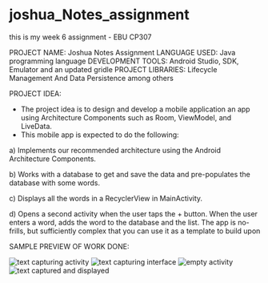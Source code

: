 # joshua_Notes_assignment
this is my week 6 assignment - EBU CP307

PROJECT NAME: Joshua Notes Assignment
LANGUAGE USED: Java programming language
DEVELOPMENT TOOLS: Android Studio, SDK, Emulator and an updated gridle
PROJECT LIBRARIES: Lifecycle Management And Data Persistence among others

PROJECT IDEA:
-	The project idea is to design and develop a mobile application an app using Architecture Components such as Room, ViewModel, and LiveData.
-	This mobile app is expected to do the following:

a)	Implements our recommended architecture using the Android Architecture Components.

b)	Works with a database to get and save the data and pre-populates the database with some words.

c)	Displays all the words in a RecyclerView in MainActivity.

d)	Opens a second activity when the user taps the + button. When the user enters a word, adds the word to the database and the list.
The app is no-frills, but sufficiently complex that you can use it as a template to build upon

SAMPLE PREVIEW OF WORK DONE: 


![text capturing activity](https://user-images.githubusercontent.com/100761946/206103002-359523a8-e836-4b51-97fa-77b252e89ca9.jpeg)
![text capturing interface](https://user-images.githubusercontent.com/100761946/206103007-f7d1af60-d111-4314-bc22-6afd3071fbd9.jpeg)
![empty activity](https://user-images.githubusercontent.com/100761946/206103010-c5b4c3de-bafd-4c83-a833-e9e527971280.jpeg)
![text captured and displayed](https://user-images.githubusercontent.com/100761946/206103014-ebdd8c4a-d50a-4b62-8ba9-2b4ac68d50f3.jpeg)
